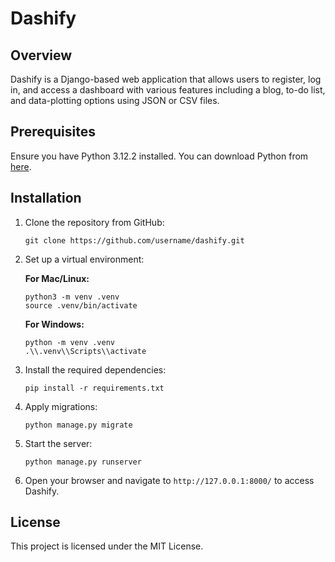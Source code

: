 # Dashify

## Overview
Dashify is a Django-based web application that allows users to register, log in, and access a dashboard with various features including a blog, to-do list, and data-plotting options using JSON or CSV files.

## Prerequisites
Ensure you have Python 3.12.2 installed. You can download Python from [here](https://www.python.org/downloads/).

## Installation

1. Clone the repository from GitHub:
    ```
    git clone https://github.com/username/dashify.git
    ```

2. Set up a virtual environment:

    **For Mac/Linux:**
    ```
    python3 -m venv .venv
    source .venv/bin/activate
    ```

    **For Windows:**
    ```
    python -m venv .venv
    .\\.venv\\Scripts\\activate
    ```

3. Install the required dependencies:
    ```
    pip install -r requirements.txt
    ```

4. Apply migrations:
    ```
    python manage.py migrate
    ```

5. Start the server:
    ```
    python manage.py runserver
    ```

6. Open your browser and navigate to `http://127.0.0.1:8000/` to access Dashify.

## License
This project is licensed under the MIT License.
